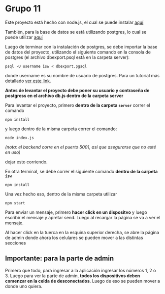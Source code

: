# Grupo 11
Este proyecto está hecho con node.js, el cual se puede instalar [aquí](https://nodejs.org/en)

También, para la base de datos se está utilizando postgres, lo cual se puede utilizar [aquí](https://www.postgresql.org/download/)

Luego de terminar con la instalación de postgres, se debe importar la base de datos del proyecto, utilizando el siguiente comando en la consola de postgres (el archivo dbexport.psql está en la carpeta server): 

```psql -U username isw < dbexport.pgsql```

donde username es su nombre de usuario de postgres. Para un tutorial más detallado [ver este link](https://www.a2hosting.com/kb/developer-corner/postgresql/import-and-export-a-postgresql-database/#Exporting-a-PostgreSQL-database).

**Antes de levantar el proyecto debe poner su usuario y contraseña de postgress en el archivo db.js dentro de la carpeta server**

Para levantar el proyecto, primero **dentro de la carpeta ``server``**
correr el comando 

``npm install``

y luego dentro de la misma carpeta correr el comando:

``node index.js``

*(nota: el backend corre en el puerto 5001, así que asegurarse que no esté en uso)*

dejar esto corriendo.

En otra terminal, se debe correr el siguiente comando **dentro de la carpeta ``isw``**

``npm install``

Una vez hecho eso, dentro de la misma carpeta utilizar

``npm start``

Para enviar un mensaje, primero **hacer click en un dispositvo** y luego escribir el mensaje y apretar send. Luego al recargar la página se va a ver el mensaje.

Al hacer click en la tuerca en la esquina superior derecha, se abre la página de admin donde ahora los celulares se pueden mover a las distintas secciones

## Importante: para la parte de admin
Primero que todo, para ingresar a la aplicación ingresar los números 1, 2 o 3. Luego para ver la parte de admin, **todos los dispositivos deben comenzar en la celda de desconectados**. Luego de eso se pueden mover a donde uno quiera. 
